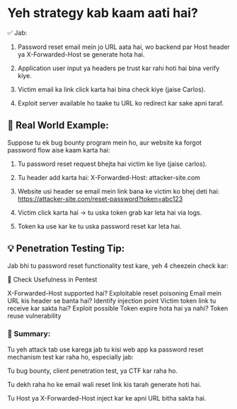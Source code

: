 # Yeh strategy kab kaam aati hai?

✅ Jab:

1. Password reset email mein jo URL aata hai, wo backend par Host header ya X-Forwarded-Host se generate hota hai.


2. Application user input ya headers pe trust kar rahi hoti hai bina verify kiye.


3. Victim email ka link click karta hai bina check kiye (jaise Carlos).


4. Exploit server available ho taake tu URL ko redirect kar sake apni taraf.


## 🧪 Real World Example:

Suppose tu ek bug bounty program mein ho, aur website ka forgot password flow aise kaam karta hai:

1. Tu password reset request bhejta hai victim ke liye (jaise carlos).


2. Tu header add karta hai:
X-Forwarded-Host: attacker-site.com


3. Website usi header se email mein link bana ke victim ko bhej deti hai: https://attacker-site.com/reset-password?token=abc123

4. Victim click karta hai → tu uska token grab kar leta hai via logs.

5. Token ka use kar ke tu uska password reset kar leta hai.

## 💡 Penetration Testing Tip:

Jab bhi tu password reset functionality test kare, yeh 4 cheezein check kar:

🔎 Check	Usefulness in Pentest

X-Forwarded-Host supported hai?	Exploitable reset poisoning
Email mein URL kis header se banta hai?	Identify injection point
Victim token link tu receive kar sakta hai?	Exploit possible
Token expire hota hai ya nahi?	Token reuse vulnerability

### 📌 Summary:

Tu yeh attack tab use karega jab tu kisi web app ka password reset mechanism test kar raha ho, especially jab:

Tu bug bounty, client penetration test, ya CTF kar raha ho.

Tu dekh raha ho ke email wali reset link kis tarah generate hoti hai.

Tu Host ya X-Forwarded-Host inject kar ke apni URL bitha sakta hai.